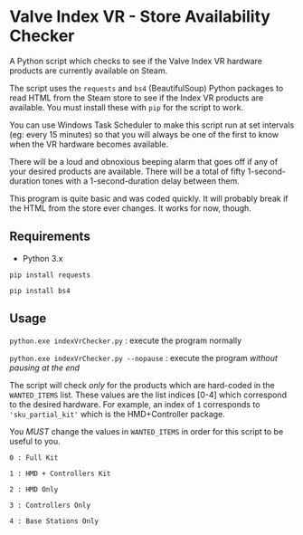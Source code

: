 # Valve Index VR - Store Availability Checker
A Python script which checks to see if the Valve Index VR hardware products are currently available on Steam.

The script uses the `requests` and `bs4` (BeautifulSoup) Python packages to read HTML from the Steam store to see if the Index VR products are available. You must install these with `pip` for the script to work.

You can use Windows Task Scheduler to make this script run at set intervals (eg: every 15 minutes) so that you will always be one of the first to know when the VR hardware becomes available.

There will be a loud and obnoxious beeping alarm that goes off if any of your desired products are available. There will be a total of fifty 1-second-duration tones with a 1-second-duration delay between them. 

This program is quite basic and was coded quickly. It will probably break if the HTML from the store ever changes. It works for now, though.

## Requirements

- Python 3.x

`pip install requests`

`pip install bs4`

## Usage

`python.exe indexVrChecker.py` : execute the program normally

`python.exe indexVrChecker.py --nopause` : execute the program *without pausing at the end*

The script will check *only* for the products which are hard-coded in the `WANTED_ITEMS` list. These values are the list indices [0-4] which correspond to the desired hardware. For example, an index of `1` corresponds to `'sku_partial_kit'` which is the HMD+Controller package.

You *MUST* change the values in `WANTED_ITEMS` in order for this script to be useful to you.

`0 : Full Kit`

`1 : HMD + Controllers Kit`

`2 : HMD Only`

`3 : Controllers Only`

`4 : Base Stations Only`
